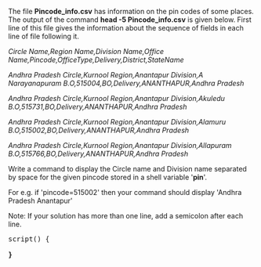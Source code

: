 The file **Pincode_info.csv** has information on the pin codes of some places. The output of the command **head -5 Pincode_info.csv** is given below. First line of this file gives the information about the sequence of fields in each line of file following it.

*Circle Name,Region Name,Division Name,Office Name,Pincode,OfficeType,Delivery,District,StateName*

*Andhra Pradesh Circle,Kurnool Region,Anantapur Division,A Narayanapuram B.O,515004,BO,Delivery,ANANTHAPUR,Andhra Pradesh*

*Andhra Pradesh Circle,Kurnool Region,Anantapur Division,Akuledu B.O,515731,BO,Delivery,ANANTHAPUR,Andhra Pradesh*

*Andhra Pradesh Circle,Kurnool Region,Anantapur Division,Alamuru B.O,515002,BO,Delivery,ANANTHAPUR,Andhra Pradesh*

*Andhra Pradesh Circle,Kurnool Region,Anantapur Division,Allapuram B.O,515766,BO,Delivery,ANANTHAPUR,Andhra Pradesh*

Write a command to display the Circle name and Division name separated by space for the given pincode  stored in a shell variable '**pin**'. 

For  e.g. if 'pincode=515002' then your command should display 'Andhra Pradesh Anantapur'

Note: If your solution has more than one line, add a semicolon after each line.

<pre>
script() { 
<b>
}
</pre>